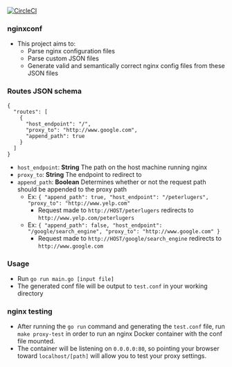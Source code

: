 [![CircleCI](https://circleci.com/gh/velvetreactor/nginxconf.svg?style=svg)](https://circleci.com/gh/velvetreactor/nginxconf)

### nginxconf
* This project aims to:
  - Parse nginx configuration files
  - Parse custom JSON files
  - Generate valid and semantically correct nginx config files from these JSON files

### Routes JSON schema
```
{
  "routes": [
    {
      "host_endpoint": "/",
      "proxy_to": "http://www.google.com",
      "append_path": true
    }
  ]
}
```
* `host_endpoint`: __String__ The path on the host machine running nginx
* `proxy_to`: __String__ The endpoint to redirect to
* `append_path`: __Boolean__ Determines whether or not the request path should be appended to the proxy path
  * Ex: `{ "append_path": true, "host_endpoint": "/peterlugers", "proxy_to": "http://www.yelp.com"`
    * Request made to `http://HOST/peterlugers` redirects to `http://www.yelp.com/peterlugers`
  * Ex: `{ "append_path": false, "host_endpoint": "/google/search_engine", "proxy_to": "http://www.google.com" }`
    * Request made to `http://HOST/google/search_engine` redirects to `http://www.google.com`

### Usage
* Run `go run main.go [input file]`
* The generated conf file will be output to `test.conf` in your working directory

### nginx testing
* After running the `go run` command and generating the `test.conf` file, run
  `make proxy-test` in order to run an nginx Docker container with the conf file
  mounted.
* The container will be listening on `0.0.0.0:80`, so pointing your browser
  toward `localhost/[path]` will allow you to test your proxy settings.
